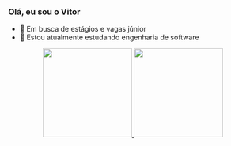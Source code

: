 ### Olá, eu sou o Vitor


- 🔭 Em busca de estágios e vagas júnior
- 📘  Estou atualmente estudando engenharia de software

<div align="center">
  <a href="https://github.com/VitorShigueta">
  <img height="180em" src="https://github-readme-stats.vercel.app/api?username=VitorShigueta&show_icons=true&theme=dracula&include_all_commits=true&count_private=true"/>
  <img height="180em" src="https://github-readme-stats.vercel.app/api/top-langs/?username=VitorShigueta&layout=compact&langs_count=7&theme=dracula"/>
</div>
